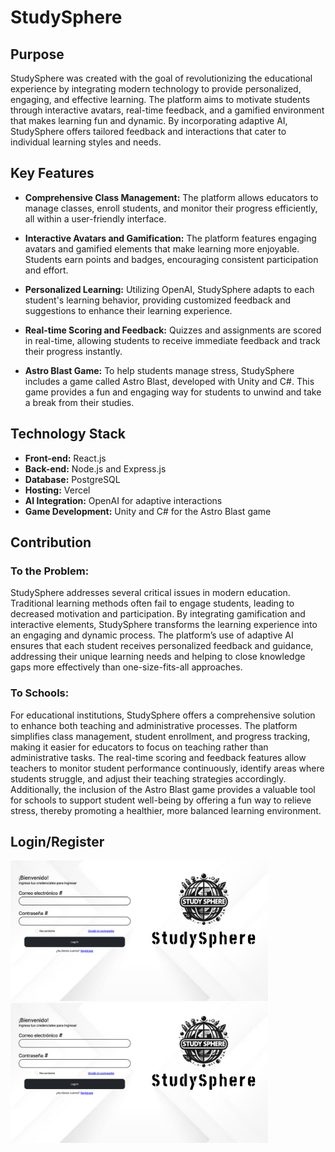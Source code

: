 # StudySphere

## Purpose

StudySphere was created with the goal of revolutionizing the educational experience by integrating modern technology to provide personalized, engaging, and effective learning. The platform aims to motivate students through interactive avatars, real-time feedback, and a gamified environment that makes learning fun and dynamic. By incorporating adaptive AI, StudySphere offers tailored feedback and interactions that cater to individual learning styles and needs.

## Key Features

* **Comprehensive Class Management:** The platform allows educators to manage classes, enroll students, and monitor their progress efficiently, all within a user-friendly interface.

* **Interactive Avatars and Gamification:** The platform features engaging avatars and gamified elements that make learning more enjoyable. Students earn points and badges, encouraging consistent participation and effort.
  
* **Personalized Learning:** Utilizing OpenAI, StudySphere adapts to each student's learning behavior, providing customized feedback and suggestions to enhance their learning experience.

* **Real-time Scoring and Feedback:** Quizzes and assignments are scored in real-time, allowing students to receive immediate feedback and track their progress instantly.

* **Astro Blast Game:** To help students manage stress, StudySphere includes a game called Astro Blast, developed with Unity and C#. This game provides a fun and engaging way for students to unwind and take a break from their studies.

## Technology Stack

* **Front-end:** React.js
* **Back-end:** Node.js and Express.js
* **Database:** PostgreSQL
* **Hosting:** Vercel
* **AI Integration:** OpenAI for adaptive interactions
* **Game Development:** Unity and C# for the Astro Blast game

## Contribution

### To the Problem:

StudySphere addresses several critical issues in modern education. Traditional learning methods often fail to engage students, leading to decreased motivation and participation. By integrating gamification and interactive elements, StudySphere transforms the learning experience into an engaging and dynamic process. The platform’s use of adaptive AI ensures that each student receives personalized feedback and guidance, addressing their unique learning needs and helping to close knowledge gaps more effectively than one-size-fits-all approaches.

### To Schools:

For educational institutions, StudySphere offers a comprehensive solution to enhance both teaching and administrative processes. The platform simplifies class management, student enrollment, and progress tracking, making it easier for educators to focus on teaching rather than administrative tasks. The real-time scoring and feedback features allow teachers to monitor student performance continuously, identify areas where students struggle, and adjust their teaching strategies accordingly. Additionally, the inclusion of the Astro Blast game provides a valuable tool for schools to support student well-being by offering a fun way to relieve stress, thereby promoting a healthier, more balanced learning environment.

 
## Login/Register
<img src= "images/login.jpg" width = 412> <img src= "images/login.jpg" width = 412>















